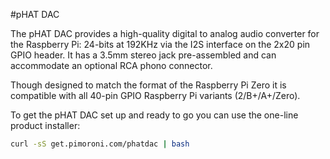 <!--
---
name: pHAT DAC
class: board
type: audio
formfactor: pHAT
image: 'phat-dac.png'
manufacturer: Pimoroni
description: An I2S digital to analog audio converter
buy: https://shop.pimoroni.com/products/phat-dac
pincount: 40
eeprom: no
power:
  '1':
  '2':
ground:
  '6':
pin:
  '12':
    name: I2S
  '35':
    name: I2S
  '40':
    name: I2S
install:
  'devices':
  - 'i2s'
-->
#pHAT DAC

The pHAT DAC provides a high-quality digital to analog audio converter for the Raspberry Pi: 24-bits at 192KHz via the I2S interface on the 2x20 pin GPIO header. It has a 3.5mm stereo jack pre-assembled and can accommodate an optional RCA phono connector.

Though designed to match the format of the Raspberry Pi Zero it is compatible with all 40-pin GPIO Raspberry Pi variants (2/B+/A+/Zero).

To get the pHAT DAC set up and ready to go you can use the one-line product installer:

```bash
curl -sS get.pimoroni.com/phatdac | bash
```
